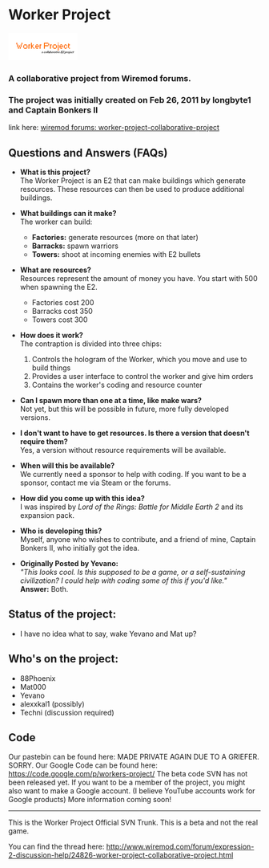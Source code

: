 <!-- Copyright (C) longbyte1, Captain Bonkers II 2011 -->

# Worker Project

![Logo]

### A collaborative project from Wiremod forums.
### The project was initially created on Feb 26, 2011 by longbyte1 and Captain Bonkers II

link here: [wiremod forums: worker-project-collaborative-project](https://web.archive.org/web/20120103135739/http://www.wiremod.com/forum/expression-2-discussion-help/24826-worker-project-collaborative-project.html)

## Questions and Answers (FAQs)

- **What is this project?**  
  The Worker Project is an E2 that can make buildings which generate resources. These resources can then be used to produce additional buildings.

- **What buildings can it make?**  
  The worker can build:
  - **Factories:** generate resources (more on that later)  
  - **Barracks:** spawn warriors  
  - **Towers:** shoot at incoming enemies with E2 bullets

- **What are resources?**  
  Resources represent the amount of money you have. You start with 500 when spawning the E2.  
  - Factories cost 200  
  - Barracks cost 350  
  - Towers cost 300

- **How does it work?**  
  The contraption is divided into three chips:  
  1. Controls the hologram of the Worker, which you move and use to build things  
  2. Provides a user interface to control the worker and give him orders  
  3. Contains the worker's coding and resource counter

- **Can I spawn more than one at a time, like make wars?**  
  Not yet, but this will be possible in future, more fully developed versions.

- **I don't want to have to get resources. Is there a version that doesn't require them?**  
  Yes, a version without resource requirements will be available.

- **When will this be available?**  
  We currently need a sponsor to help with coding. If you want to be a sponsor, contact me via Steam or the forums.

- **How did you come up with this idea?**  
  I was inspired by *Lord of the Rings: Battle for Middle Earth 2* and its expansion pack.

- **Who is developing this?**  
  Myself, anyone who wishes to contribute, and a friend of mine, Captain Bonkers II, who initially got the idea.

- **Originally Posted by Yevano:**  
  *"This looks cool. Is this supposed to be a game, or a self-sustaining civilization? I could help with coding some of this if you'd like."*  
  **Answer:** Both.


## Status of the project: 
- I have no idea what to say, wake Yevano and Mat up?

## Who's on the project:
- 88Phoenix
- Mat000
- Yevano
- alexxkal1 (possibly)
- Techni (discussion required)

## Code
Our pastebin can be found here: MADE PRIVATE AGAIN DUE TO A GRIEFER. SORRY.
Our Google Code can be found here: https://code.google.com/p/workers-project/
The beta code SVN has not been released yet. If you want to be a member of the project, you might also want to make a Google account. (I believe YouTube accounts work for Google products)
More information coming soon!

---

This is the Worker Project Official SVN Trunk.
This is a beta and not the real game.

You can find the thread here: http://www.wiremod.com/forum/expression-2-discussion-help/24826-worker-project-collaborative-project.html

<!-- IMAGE REFERENCES -->
[Logo]: https://github.com/GMod-Creativity/workers-project/blob/main/assets/images/logo.png
